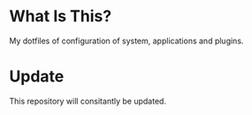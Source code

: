 # What Is This?

My dotfiles of configuration of system, applications and plugins.

# Update
This repository will consitantly be updated.

